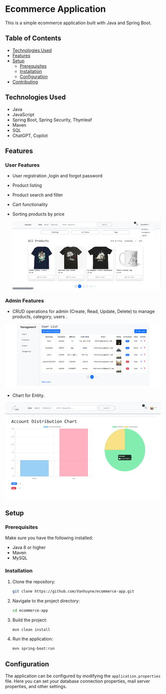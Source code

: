 # Ecommerce Application

This is a simple ecommerce application built with Java and Spring Boot.

## Table of Contents

- [Technologies Used](#technologies-used)
- [Features](#features)
- [Setup](#setup)
  - [Prerequisites](#prerequisites)
  - [Installation](#installation)
  - [Configuration](#configuration)
- [Contributing](#contributing)

## Technologies Used
- Java 
- JavaScript
- Spring Boot, Spring Security, Thymleaf
- Maven
- SQL
- ChatGPT, Copilot
  
## Features
  ### User Features
  - User registration ,login and forgot password
  - Product listing
  - Product search and filter
  - Cart functionality
  - Sorting products by price

    ![Project Logo](homepage.png)
  
  ### Admin Features
  - CRUD operations for admin (Create, Read, Update, Delete) to manage products, category, users .

  ![Project Logo](manager.png) 
  
  - Chart for Entity.
    
  ![Project Logo](img-chart.png)
     
## Setup

### Prerequisites

Make sure you have the following installed:

- Java 8 or higher
- Maven
- MySQL

### Installation

1. Clone the repository:

   ```bash
   git clone https://github.com/Vanhuyne/ecommerce-app.git

2. Navigate to the project directory:

   ```bash
   cd ecommerce-app

3. Build the project:

   ```bash
   mvn clean install

4. Run the application:

   ```bash
   mvn spring-boot:run

## Configuration

The application can be configured by modifying the `application.properties` file. Here you can set your database connection properties, mail server properties, and other settings.

  
